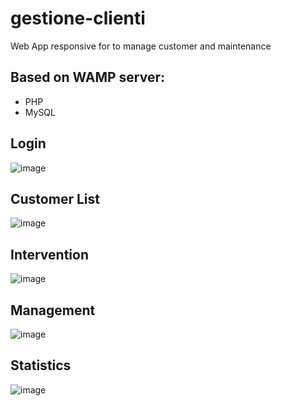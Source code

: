 # gestione-clienti
Web App responsive for to manage customer and maintenance

## Based on WAMP server:
- PHP
- MySQL

## Login
![image](https://user-images.githubusercontent.com/90909936/134672446-c2dab569-cee9-4721-9e57-c49866ed87f5.png)

## Customer List
![image](https://user-images.githubusercontent.com/90909936/134672714-88422164-0b1e-4d17-a7d3-33e730a4ee45.png)

## Intervention
![image](https://user-images.githubusercontent.com/90909936/134672984-4b27c390-1393-49eb-b166-586d0c1262d9.png)

## Management
![image](https://user-images.githubusercontent.com/90909936/134673050-e404b1a0-4836-4ec8-b507-5436bc888e54.png)

## Statistics
![image](https://user-images.githubusercontent.com/90909936/134673112-7ecd2d34-37c3-4ca8-a672-979fca389912.png)




